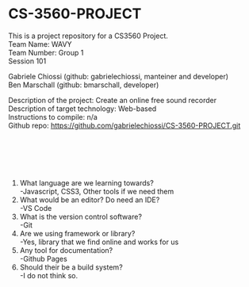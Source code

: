 # CS-3560-PROJECT
This is a project repository for a CS3560 Project.<br />
Team Name: WAVY<br />
Team Number: Group 1<br />
Session 101<br />

Gabriele Chiossi (github: gabrielechiossi, manteiner and developer)<br />
Ben Marschall (github: bmarschall, developer)<br />

Description of the project: Create an online free sound recorder<br />
Description of target technology: Web-based<br />
Instructions to compile: n/a<br />
Github repo: https://github.com/gabrielechiossi/CS-3560-PROJECT.git<br />
<br />
<br />
<br />
<br />
<br />

1) What language are we learning towards?<br /> 
-Javascript, CSS3, Other tools if we need them<br />
2) What would be an editor? Do need an IDE?<br />
-VS Code<br />
3) What is the version control software?<br />
-Git<br />
4) Are we using framework or library?<br />
-Yes, library that we find online and works for us<br />
5) Any tool for documentation?<br />
-Github Pages<br />
6) Should their be a build system?<br />
-I do not think so. 
